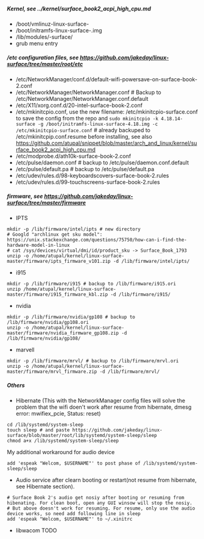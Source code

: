 ##### Kernel, see ../kernel/surface_book2_acpi_high_cpu.md
- /boot/vmlinuz-linux-surface-<kernel version>
- /boot/initramfs-linux-surface-<kernel version>.img
- /lib/modules/<kernel version>-surface/
- grub menu entry

##### /etc configuration files, see https://github.com/jakeday/linux-surface/tree/master/root/etc
- /etc/NetworkManager/conf.d/default-wifi-powersave-on-surface-book-2.conf
- /etc/NetworkManager/NetworkManager.conf # Backup to /etc/NetworkManager/NetworkManager.conf.default
- /etc/X11/xorg.conf.d/20-intel-surface-book-2.conf
- /etc/mkinitcpio.conf, use the new filename: /etc/mkinitcpio-surface.conf to save the config from the repo and `sudo mkinitcpio -k 4.18.14-surface -g /boot/initramfs-linux-surface-4.18.img -c /etc/mkinitcpio-surface.conf` # already backuped to /etc/mkinitcpip.conf.resume before installing, see also https://github.com/atupal/snippet/blob/master/arch_and_linux/kernel/surface_book2_acpi_high_cpu.md
- /etc/modprobe.d/ath10k-surface-book-2.conf
- /etc/pulse/daemon.conf # backup to /etc/pulse/daemon.conf.default
- /etc/pulse/default.pa # backup to /etc/pulse/default.pa
- /etc/udev/rules.d/98-keyboardscovers-surface-book-2.rules
- /etc/udev/rules.d/99-touchscreens-surface-book-2.rules

##### firmware, see https://github.com/jakeday/linux-surface/tree/master/firmware
- IPTS
```shell
mkdir -p /lib/firmware/intel/ipts # new directory
# Googld "archlinux get sku model": https://unix.stackexchange.com/questions/75750/how-can-i-find-the-hardware-model-in-linux
# cat /sys/devices/virtual/dmi/id/product_sku -> Surface_Book_1793
unzip -o /home/atupal/kernel/linux-surface-master/firmware/ipts_firmware_v101.zip -d /lib/firmware/intel/ipts/
```
- i915
```shell
mkdir -p /lib/firmware/i915 # backup to /lib/firmware/i915.ori
unzip /home/atupal/kernel/linux-surface-master/firmware/i915_firmware_kbl.zip -d /lib/firmware/i915/
```
- nvidia
```shell
mkdir -p /lib/firmware/nvidia/gp108 # backup to /lib/firmware/nvidia/gp108.ori
unzip -o /home/atupal/kernel/linux-surface-master/firmware/nvidia_firmware_gp108.zip -d /lib/firmware/nvidia/gp108/
```
- marvell
```shell
mkdir -p /lib/firmware/mrvl/ # backup to /lib/firmware/mrvl.ori
unzip -o /home/atupal/kernel/linux-surface-master/firmware/mrvl_firmware.zip -d /lib/firmware/mrvl/
```

##### Others
- Hibernate (This with the NetworkManager config files will solve the problem that the wifi doen't work after resume from hibernate, dmesg error: mwifiex_pcie, Status: reset)
```shell
cd /lib/systemd/system-sleep
touch sleep # and paste https://github.com/jakeday/linux-surface/blob/master/root/lib/systemd/system-sleep/sleep
chmod a+x /lib/systemd/system-sleep/sleep
```
My additional workaround for audio device
```
add 'espeak "Welcom, $USERNAME"' to post phase of /lib/systemd/system-sleep/sleep
```
- Audio service after clearn booting or restart(not resume from hibernate, see Hibernate section).
```
# Surface Book 2's audio get nosiy after booting or resuming from hibenating. For clean boot, open any GUI winsow will stop the nosiy.
# But above doesn't work for resuming. For resume, only use the audio device works, so need add following line in sleep
add 'espeak "Welcom, $USERNAME"' to ~/.xinitrc
```
- libwacom
TODO
